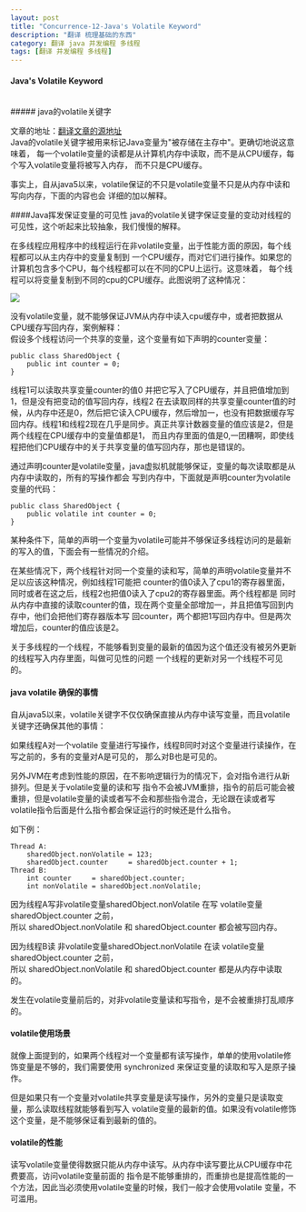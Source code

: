 ```yaml
---
layout: post
title: "Concurrence-12-Java's Volatile Keyword"
description: "翻译 梳理基础的东西"
category: 翻译 java 并发编程 多线程
tags: [翻译 并发编程 多线程]
---
```

#### Java's Volatile Keyword
<br/>
##### java的volatile关键字
<br/>

文章的地址：[翻译文章的源地址](http://tutorials.jenkov.com/java-concurrency/volatile.html)
<br/>
Java的volatile关键字被用来标记Java变量为"被存储在主存中"。更确切地说这意味着，
每一个volatile变量的读都是从计算机内存中读取，而不是从CPU缓存，每个写入volatile变量将被写入内存，
而不只是CPU缓存。     

事实上，自从java5以来，volatile保证的不只是volatile变量不只是从内存中读和写向内存，下面的内容也会
详细的加以解释。   

####Java挥发保证变量的可见性
java的volatile关键字保证变量的变动对线程的可见性，这个听起来比较抽象，我们慢慢的解释。   

在多线程应用程序中的线程运行在非volatile变量，出于性能方面的原因，每个线程都可以从主内存中的变量复制到
一个CPU缓存，而对它们进行操作。如果您的计算机包含多个CPU，每个线程都可以在不同的CPU上运行。这意味着，
每个线程可以将变量复制到不同的cpu的CPU缓存。此图说明了这种情况：     

![](http://tutorials.jenkov.com/images/java-concurrency/java-volatile-1.png)  

没有volatile变量，就不能够保证JVM从内存中读入cpu缓存中，或者把数据从CPU缓存写回内存，案例解释：   
假设多个线程访问一个共享的变量，这个变量有如下声明的counter变量：   

```
public class SharedObject {
    public int counter = 0;
}
```  

线程1可以读取共享变量counter的值0 并把它写入了CPU缓存，并且把值增加到1，但是没有把变动的值写回内存，线程2
在去读取同样的共享变量counter值的时候，从内存中还是0，然后把它读入CPU缓存，然后增加一，也没有把数据缓存写
回内存。线程1和线程2现在几乎是同步。真正共享计数器变量的值应该是2，但是两个线程在CPU缓存中的变量值都是1，
而且内存里面的值是0,一团糟啊，即使线程把他们CPU缓存中的关于共享变量的值写回内存，那也是错误的。      

通过声明counter是volatile变量，java虚拟机就能够保证，变量的每次读取都是从内存中读取的，所有的写操作都会
写到内存中，下面就是声明counter为volatile变量的代码：    

```
public class SharedObject {
    public volatile int counter = 0;
}
```     

某种条件下，简单的声明一个变量为volatile可能并不够保证多线程访问的是最新的写入的值，下面会有一些情况的介绍。    

在某些情况下，两个线程针对同一个变量的读和写，简单的声明volatile变量并不足以应该这种情况，例如线程1可能把
counter的值0读入了cpu1的寄存器里面，同时或者在这之后，线程2也把值0读入了cpu2的寄存器里面。两个线程都是
同时从内存中直接的读取counter的值，现在两个变量全部增加一，并且把值写回到内存中，他们会把他们寄存器版本写
回counter，两个都把1写回内存中。但是两次增加后，counter的值应该是2。    

关于多线程的一个线程，不能够看到变量的最新的值因为这个值还没有被另外更新的线程写入内存里面，叫做可见性的问题
一个线程的更新对另一个线程不可见的。    

#### java volatile 确保的事情

自从java5以来，volatile关键字不仅仅确保直接从内存中读写变量，而且volatile关键字还确保其他的事情：   

如果线程A对一个volatile 变量进行写操作，线程B同时对这个变量进行读操作，在写之前的，多有的变量对A是可见的，
那么对B也是可见的。   

另外JVM在考虑到性能的原因，在不影响逻辑行为的情况下，会对指令进行从新排列。但是关于volatile变量的读和写
指令不会被JVM重排，指令的前后可能会被重排，但是volatile变量的读或者写不会和那些指令混合，无论跟在读或者写
volatile指令后面是什么指令都会保证运行的时候还是什么指令。    

如下例：   

```
Thread A:
    sharedObject.nonVolatile = 123;
    sharedObject.counter     = sharedObject.counter + 1;
Thread B:
    int counter     = sharedObject.counter;
    int nonVolatile = sharedObject.nonVolatile;
```

因为线程A写非volatile变量sharedObject.nonVolatile 在写 volatile变量 sharedObject.counter 之前，   
所以 sharedObject.nonVolatile 和 sharedObject.counter 都会被写回内存。   

因为线程B读 非volatile变量sharedObject.nonVolatile 在读 volatile变量 sharedObject.counter 之前，   
所以 sharedObject.nonVolatile 和 sharedObject.counter 都是从内存中读取的。  


发生在volatile变量前后的，对非volatile变量读和写指令，是不会被重排打乱顺序的。

#### volatile使用场景

就像上面提到的，如果两个线程对一个变量都有读写操作，单单的使用volatile修饰变量是不够的，我们需要使用
synchronized 来保证变量的读取和写入是原子操作。  

但是如果只有一个变量对volatile共享变量是读写操作，另外的变量只是读取变量，那么读取线程就能够看到写入
volatile变量的最新的值。如果没有volatile修饰这个变量，是不能够保证看到最新的值的。    

#### volatile的性能

读写volatile变量使得数据只能从内存中读写。从内存中读写要比从CPU缓存中花费要高，访问volatile变量前面的
指令是不能够重排的，而重排也是提高性能的一个方法，因此当必须使用volatile变量的时候，我们一般才会使用volatile
变量，不可滥用。




 
















